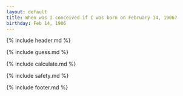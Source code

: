 ```yaml
---
layout: default
title: When was I conceived if I was born on February 14, 1906?
birthday: Feb 14, 1906
---
```


{% include header.md %}

{% include guess.md %}

{% include calculate.md %}

{% include safety.md %}

{% include footer.md %}



